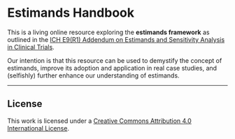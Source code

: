 # Estimands Handbook

This is a living online resource exploring the **estimands framework** as outlined in the [ICH E9(R1) Addendum on Estimands and Sensitivity Analysis in Clinical Trials](https://database.ich.org/sites/default/files/E9-R1_Step4_Guideline_2019_1203.pdf). 

Our intention is that this resource can be used to demystify the concept of estimands, improve its adoption and application in real case studies, and (selfishly) further enhance our understanding of estimands. 

---

## License

This work is licensed under a [Creative Commons Attribution 4.0 International License](https://creativecommons.org/licenses/by/4.0/).
